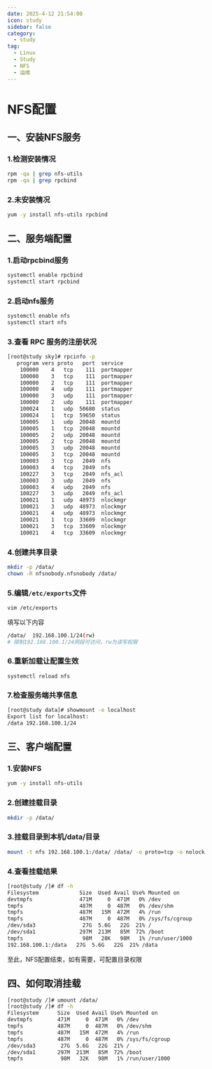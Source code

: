 ```yaml
---
date: 2025-4-12 21:54:00
icon: study
sidebar: false
category:
  - study
tag:
  - Linux
  - Study
  - NFS
  - 运维
---
```

# NFS配置

## 一、安装NFS服务
### 1.检测安装情况
```bash
rpm -qa | grep nfs-utils
rpm -qa | grep rpcbind
```
### 2.未安装情况
```bash
yum -y install nfs-utils rpcbind
```
## 二、服务端配置
### 1.启动rpcbind服务
```bash
systemctl enable rpcbind
systemctl start rpcbind
```
### 2.启动nfs服务
```bash
systemctl enable nfs
systemctl start nfs
```
### 3.查看 RPC 服务的注册状况
```bash
[root@study sky]# rpcinfo -p
   program vers proto   port  service
    100000    4   tcp    111  portmapper
    100000    3   tcp    111  portmapper
    100000    2   tcp    111  portmapper
    100000    4   udp    111  portmapper
    100000    3   udp    111  portmapper
    100000    2   udp    111  portmapper
    100024    1   udp  50680  status
    100024    1   tcp  59650  status
    100005    1   udp  20048  mountd
    100005    1   tcp  20048  mountd
    100005    2   udp  20048  mountd
    100005    2   tcp  20048  mountd
    100005    3   udp  20048  mountd
    100005    3   tcp  20048  mountd
    100003    3   tcp   2049  nfs
    100003    4   tcp   2049  nfs
    100227    3   tcp   2049  nfs_acl
    100003    3   udp   2049  nfs
    100003    4   udp   2049  nfs
    100227    3   udp   2049  nfs_acl
    100021    1   udp  48973  nlockmgr
    100021    3   udp  48973  nlockmgr
    100021    4   udp  48973  nlockmgr
    100021    1   tcp  33609  nlockmgr
    100021    3   tcp  33609  nlockmgr
    100021    4   tcp  33609  nlockmgr
```
### 4.创建共享目录
```bash
mkdir -p /data/
chown -R nfsnobody.nfsnobody /data/
```
### 5.编辑`/etc/exports`文件
```bash
vim /etc/exports
```
填写以下内容
```bash
/data/  192.168.100.1/24(rw)
# 限制192.168.100.1/24网段可访问，rw为读写权限
```
### 6.重新加载让配置生效
```
systemctl reload nfs
```
### 7.检查服务端共享信息
```bash
[root@study data]# showmount -e localhost
Export list for localhost:
/data 192.168.100.1/24
```
## 三、客户端配置
### 1.安装NFS
```bash
yum -y install nfs-utils
```
### 2.创建挂载目录
```bash
mkdir -p /data/
```
### 3.挂载目录到本机/data/目录
```bash
mount -t nfs 192.168.100.1:/data/ /data/ -o proto=tcp -o nolock
```
### 4.查看挂载结果
```bash
[root@study /]# df -h
Filesystem             Size  Used Avail Use% Mounted on
devtmpfs               471M     0  471M   0% /dev
tmpfs                  487M     0  487M   0% /dev/shm
tmpfs                  487M   15M  472M   4% /run
tmpfs                  487M     0  487M   0% /sys/fs/cgroup
/dev/sda3               27G  5.6G   22G  21% /
/dev/sda1              297M  213M   85M  72% /boot
tmpfs                   98M   28K   98M   1% /run/user/1000
192.168.100.1:/data   27G  5.6G   22G  21% /data
```
至此，NFS配置结束，如有需要，可配置目录权限
## 四、如何取消挂载
```bash
[root@study /]# umount /data/
[root@study /]# df -h
Filesystem      Size  Used Avail Use% Mounted on
devtmpfs        471M     0  471M   0% /dev
tmpfs           487M     0  487M   0% /dev/shm
tmpfs           487M   15M  472M   4% /run
tmpfs           487M     0  487M   0% /sys/fs/cgroup
/dev/sda3        27G  5.6G   22G  21% /
/dev/sda1       297M  213M   85M  72% /boot
tmpfs            98M   32K   98M   1% /run/user/1000
```

